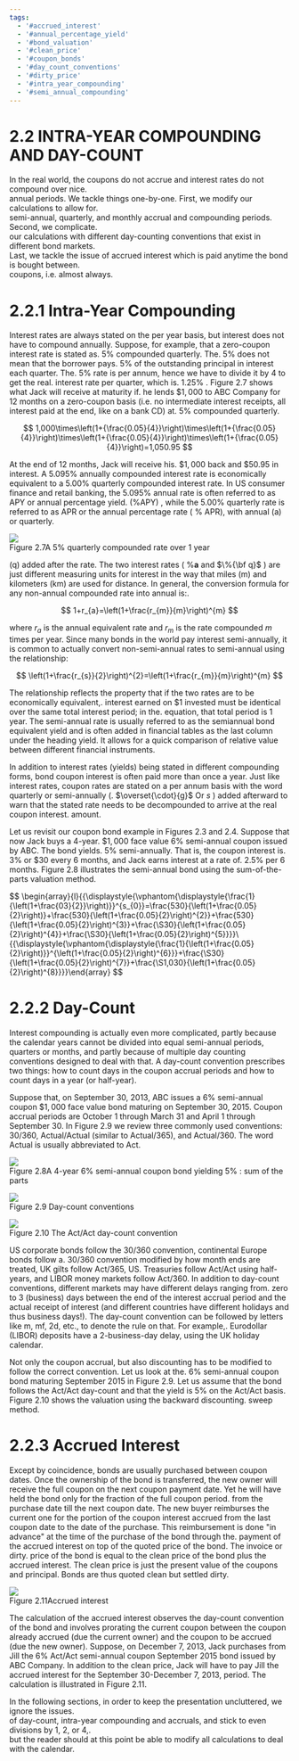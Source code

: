 ```yaml
---
tags:
  - '#accrued_interest'
  - '#annual_percentage_yield'
  - '#bond_valuation'
  - '#clean_price'
  - '#coupon_bonds'
  - '#day_count_conventions'
  - '#dirty_price'
  - '#intra_year_compounding'
  - '#semi_annual_compounding'
---
```

# 2.2 INTRA-YEAR COMPOUNDING AND DAY-COUNT  

In the real world, the coupons do not accrue and interest rates do not compound over nice.   
annual periods. We tackle things one-by-one. First, we modify our calculations to allow for.   
semi-annual, quarterly, and monthly accrual and compounding periods. Second, we complicate.   
our calculations with different day-counting conventions that exist in different bond markets.   
Last, we tackle the issue of accrued interest which is paid anytime the bond is bought between.   
coupons, i.e. almost always.  

# 2.2.1 Intra-Year Compounding  

Interest rates are always stated on the per year basis, but interest does not have to compound annually. Suppose, for example, that a zero-coupon interest rate is stated as. $5\%$ compounded quarterly. The. $5\%$ does not mean that the borrower pays. $5\%$ of the outstanding principal in interest each quarter. The. $5\%$ rate is per annum, hence we have to divide it by 4 to get the real. interest rate per quarter, which is. $1.25\%$ . Figure 2.7 shows what Jack will receive at maturity if. he lends $\$1,000$ to ABC Company for 12 months on a zero-coupon basis (i.e. no intermediate interest receipts, all interest paid at the end, like on a bank CD) at. $5\%$ compounded quarterly.  

$$
1,000\times\left(1+{\frac{0.05}{4}}\right)\times\left(1+{\frac{0.05}{4}}\right)\times\left(1+{\frac{0.05}{4}}\right)\times\left(1+{\frac{0.05}{4}}\right)=1,050.95
$$  

At the end of 12 months, Jack will receive his. $\$1,000$ back and $\$50.95$ in interest. A $5.095\%$ annually compounded interest rate is economically equivalent to a $5.00\%$ quarterly compounded interest rate. In US consumer finance and retail banking, the $5.095\%$ annual rate is often referred to as APY or annual percentage yield. $(\%\mathrm{APY})$ , while the $5.00\%$ quarterly rate is referred to as APR or the annual percentage rate ( $\%$ APR), with annual (a) or quarterly.  

![](1b095f3f41c3e948b8a0905cf4e6db3862b3adea2c4021d6aa66ab55a0d3d649.jpg)  
Figure 2.7A $5\%$ quarterly compounded rate over 1 year  

(q) added after the rate. The two interest rates ( $\%{\mathbf a}$ and $\%{\bf q}$ ) are just different measuring units for interest in the way that miles (m) and kilometers (km) are used for distance. In general, the conversion formula for any non-annual compounded rate into annual is:.  

$$
1+r_{a}=\left(1+\frac{r_{m}}{m}\right)^{m}
$$  

where $r_{a}$ is the annual equivalent rate and $r_{m}$ is the rate compounded $m$ times per year. Since many bonds in the world pay interest semi-annually, it is common to actually convert non-semi-annual rates to semi-annual using the relationship:  

$$
\left(1+\frac{r_{s}}{2}\right)^{2}=\left(1+\frac{r_{m}}{m}\right)^{m}
$$  

The relationship reflects the property that if the two rates are to be economically equivalent,. interest earned on $\$1$ invested must be identical over the same total interest period; in the. equation, that total period is 1 year. The semi-annual rate is usually referred to as the semiannual bond equivalent yield and is often added in financial tables as the last column under the heading yield. It allows for a quick comparison of relative value between different financial instruments.  

In addition to interest rates (yields) being stated in different compounding forms, bond coupon interest is often paid more than once a year. Just like interest rates, coupon rates are stated on a per annum basis with the word quarterly or semi-annually (. $\overset{\cdot}{g}$ Or $s$ ) added afterward to warn that the stated rate needs to be decompounded to arrive at the real coupon interest. amount.  

Let us revisit our coupon bond example in Figures 2.3 and 2.4. Suppose that now Jack buys a 4-year. $\$1,000$ face value $6\%$ semi-annual coupon issued by ABC. The bond yields. $5\%$ semi-annually. That is, the coupon interest is. $3\%$ or $\$30$ every 6 months, and Jack earns interest at a rate of. $2.5\%$ per 6 months. Figure 2.8 illustrates the semi-annual bond using the sum-of-the-parts valuation method.  

$$
\begin{array}{l}{{\displaystyle{\vphantom{\displaystyle{\frac{1}{\left(1+\frac{03}{2}}\right)}}^{s_{0}}=\frac{530}{\left(1+\frac{0.05}{2}\right)}+\frac{530}{\left(1+\frac{0.05}{2}\right)^{2}}+\frac{530}{\left(1+\frac{0.05}{2}\right)^{3}}+\frac{\S30}{\left(1+\frac{0.05}{2}\right)^{4}}+\frac{\S30}{\left(1+\frac{0.05}{2}\right)^{5}}}}\ {{\displaystyle{\vphantom{\displaystyle{\frac{1}{\left(1+\frac{0.05}{2}\right)}}^{\left(1+\frac{0.05}{2}\right)^{6}}}+\frac{\S30}{\left(1+\frac{0.05}{2}\right)^{7}}+\frac{\S1,030}{\left(1+\frac{0.05}{2}\right)^{8}}}}\end{array}
$$  

# 2.2.2 Day-Count  

Interest compounding is actually even more complicated, partly because the calendar years cannot be divided into equal semi-annual periods, quarters or months, and partly because of multiple day counting conventions designed to deal with that. A day-count convention prescribes two things: how to count days in the coupon accrual periods and how to count days in a year (or half-year).  

Suppose that, on September 30, 2013, ABC issues a $6\%$ semi-annual coupon $\$1,000$ face value bond maturing on September 30, 2015. Coupon accrual periods are October 1 through March 31 and April 1 through September 30. In Figure 2.9 we review three commonly used conventions: 30/360, Actual/Actual (similar to Actual/365), and Actual/360. The word Actual is usually abbreviated to Act.  

![](7f82fad43cecb572eb2625ac4b57385999d10a41a0097064d082ab0bef57550a.jpg)  
Figure 2.8A 4-year $6\%$ semi-annual coupon bond yielding $5\%$ : sum of the parts  

![](e32a0e8cd0f9fa63ff44d29c4d04a8e8a932ba068de75972ae80ca32b62284f2.jpg)  
Figure 2.9 Day-count conventions  

![](5b42f368e7a2504b91f0079a383b5274d7a8c06d18d75836b807ba674da13cab.jpg)  
Figure 2.10 The Act/Act day-count convention  

US corporate bonds follow the 30/360 convention, continental Europe bonds follow a. 30/360 convention modified by how month ends are treated, UK gilts follow Act/365, US. Treasuries follow Act/Act using half-years, and LIBOR money markets follow Act/360. In addition to day-count conventions, different markets may have different delays ranging from. zero to 3 (business) days between the end of the interest accrual period and the actual receipt of interest (and different countries have different holidays and thus business days!). The day-count convention can be followed by letters like m, mf, 2d, etc., to denote the rule on that. For example,. Eurodollar (LIBOR) deposits have a 2-business-day delay, using the UK holiday calendar.  

Not only the coupon accrual, but also discounting has to be modified to follow the correct convention. Let us look at the. $6\%$ semi-annual coupon bond maturing September 2015 in Figure 2.9. Let us assume that the bond follows the Act/Act day-count and that the yield is $5\%$ on the Act/Act basis. Figure 2.10 shows the valuation using the backward discounting. sweep method.  

# 2.2.3 Accrued Interest  

Except by coincidence, bonds are usually purchased between coupon dates. Once the ownership of the bond is transferred, the new owner will receive the full coupon on the next coupon payment date. Yet he will have held the bond only for the fraction of the full coupon period. from the purchase date till the next coupon date. The new buyer reimburses the current one for the portion of the coupon interest accrued from the last coupon date to the date of the purchase. This reimbursement is done "in advance" at the time of the purchase of the bond through the. payment of the accrued interest on top of the quoted price of the bond. The invoice or dirty. price of the bond is equal to the clean price of the bond plus the accrued interest. The clean price is just the present value of the coupons and principal. Bonds are thus quoted clean but settled dirty.  

![](a27a32f5f6d88b3705f9f3f0909db3c0f65ae5d7f17768413b44eee9a6465cd7.jpg)  
Figure 2.11Accrued interest  

The calculation of the accrued interest observes the day-count convention of the bond and involves prorating the current coupon between the coupon already accrued (due the current owner) and the coupon to be accrued (due the new owner). Suppose, on December 7, 2013, Jack purchases from Jill the $6\%$ Act/Act semi-annual coupon September 2015 bond issued by ABC Company. In addition to the clean price, Jack will have to pay Jill the accrued interest for the September 30-December 7, 2013, period. The calculation is illustrated in Figure 2.11.  

In the following sections, in order to keep the presentation uncluttered, we ignore the issues.   
of day-count, intra-year compounding and accruals, and stick to even divisions by 1, 2, or 4,.   
but the reader should at this point be able to modify all calculations to deal with the calendar.  
